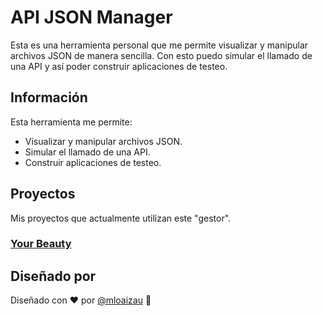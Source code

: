 # API JSON Manager

Esta es una herramienta personal que me permite visualizar y manipular archivos JSON de manera sencilla. Con esto puedo simular el llamado de una API y así poder construir aplicaciones de testeo.

## Información

Esta herramienta me permite:

- Visualizar y manipular archivos JSON.
- Simular el llamado de una API.
- Construir aplicaciones de testeo.

## Proyectos

Mis proyectos que actualmente utilizan este "gestor".

### [Your Beauty](https://github.com/mloaizau/your-beauty/tree/master)

## Diseñado por

Diseñado con ♥️ por [@mloaizau](https://github.com/mloaizau) 🌸
